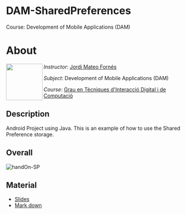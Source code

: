 # DAM-SharedPreferences

Course: Development of Mobile Applications (DAM)

# About

<img align="left" width="100" height="100" src="https://user-images.githubusercontent.com/61190134/76793662-b6b8bd00-67c5-11ea-83b2-efcc9ed462fc.png">

*Instructor*: [Jordi Mateo Fornés](http:jordimateofornes.com)

*Subject*: Development of Mobile Applications (DAM)

*Course*: [Grau en Tècniques d'Interacció Digital i de Computació](http://www.grauinteraccioicomputacio.udl.cat/ca/index.html)


## Description

Android Project using Java. This is an example of how to use the Shared Preference storage.

## Overall

![handOn-SP](https://user-images.githubusercontent.com/61190134/76841620-52cfdc00-6839-11ea-9e29-39e84798985e.png)

## Material
* [Slides](https://github.com/JordiMateoUdL/Development-of-Mobile-Applications/blob/master/sources/slides/AMD_vl08.pdf)
* [Mark down](https://github.com/JordiMateoUdL/Development-of-Mobile-Applications/blob/master/sources/course/vl08.md)
